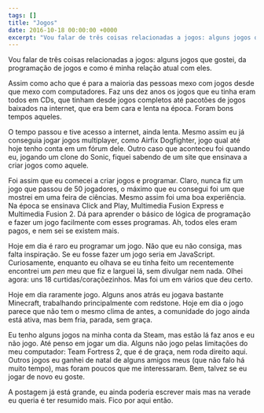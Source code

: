 ```yaml
---
tags: []
title: "Jogos"
date: 2016-10-18 00:00:00 +0000
excerpt: "Vou falar de três coisas relacionadas a jogos: alguns jogos que gostei, da programação de jogos e como é minha relação atual com eles. ..."
---
```


Vou falar de três coisas relacionadas a jogos: alguns jogos que gostei, da programação de jogos e como é minha relação atual com eles.

Assim como acho que é para a maioria das pessoas mexo com jogos desde que mexo com computadores. Faz uns dez anos os jogos que eu tinha eram todos em CDs, que tinham desde jogos completos até pacotões de jogos baixados na internet, que era bem cara e lenta na época. Foram bons tempos aqueles.

O tempo passou e tive acesso a internet, ainda lenta. Mesmo assim eu já conseguia jogar jogos multiplayer, como Airfix Dogfighter, jogo qual até hoje tenho conta em um fórum dele. Outro caso que aconteceu foi quando eu, jogando um clone do Sonic, fiquei sabendo de um site que ensinava a criar jogos como aquele.

Foi assim que eu comecei a criar jogos e programar. Claro, nunca fiz um jogo que passou de 50 jogadores, o máximo que eu consegui foi um que mostrei em uma feira de ciências. Mesmo assim foi uma boa experiência. Na época se ensinava Click and Play, Multimedia Fusion Express e Multimedia Fusion 2. Dá para aprender o básico de lógica de programação e fazer um jogo facilmente com esses programas. Ah, todos eles eram pagos, e nem sei se existem mais.

Hoje em dia é raro eu programar um jogo. Não que eu não consiga, mas falta inspiração. Se eu fosse fazer um jogo seria em JavaScript. Curiosamente, enquanto eu olhava se eu tinha feito um recentemente encontrei um *pen* meu que fiz e larguei lá, sem divulgar nem nada. Olhei agora: uns 18 curtidas/coraçõezinhos. Mas foi um em vários que deu certo.

Hoje em dia raramente jogo. Alguns anos atrás eu jogava bastante Minecraft, trabalhando principalmente com redstone. Hoje em dia o jogo parece que não tem o mesmo clima de antes, a comunidade do jogo ainda está ativa, mas bem fria, parada, sem graça.

Eu tenho alguns jogos na minha conta da Steam, mas estão lá faz anos e eu não jogo. Até penso em jogar um dia. Alguns não jogo pelas limitações do meu computador: Team Fortress 2, que é de graça, nem roda direito aqui. Outros jogos eu ganhei de natal de alguns amigos meus (que não falo há muito tempo), mas foram poucos que me interessaram. Bem, talvez se eu jogar de novo eu goste.

A postagem já está grande, eu ainda poderia escrever mais mas na verade eu queria é ter resumido mais. Fico por aqui então.

